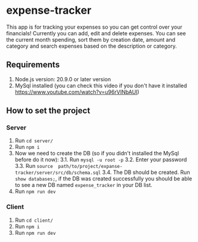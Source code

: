 # expense-tracker

This app is for tracking your expenses so you can get control over your financials!
Currently you can add, edit and delete expenses. You can see the current month spending, sort them by creation date, amount and category and search expenses based on the description or category.

## Requirements

1. Node.js version: 20.9.0 or later version
2. MySql installed (you can check this video if you don't have it installed https://www.youtube.com/watch?v=u96rVINbAUI)

## How to set the project

### Server

1. Run `cd server/`
2. Run `npm i`
3. Now we need to create the DB (so if you didn't installed the MySql before do it now):
3.1. Run `mysql -u root -p`
3.2. Enter your password
3.3. Run `source  path/to/project/expanse-tracker/server/src/db/schema.sql`
3.4. The DB should be created. Run `show databases;`, if the DB was created successfully you should be able to see a new DB named `expense_tracker` in your DB list.
4. Run `npm run dev`

### Client

1. Run `cd client/`
2. Run `npm i`
3. Run `npm run dev`
